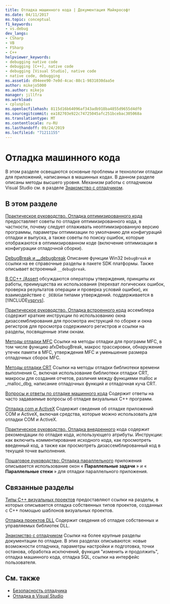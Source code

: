 ```yaml
---
title: Отладка машинного кода | Документация Майкрософт
ms.date: 04/11/2017
ms.topic: conceptual
f1_keywords:
- vs.debug
dev_langs:
- CSharp
- VB
- FSharp
- C++
helpviewer_keywords:
- debugging native code
- debugging [C++], native code
- debugging [Visual Studio], native code
- native code, debugging
ms.assetid: d94eee90-7e0d-4cac-88c1-9831030daa5e
author: mikejo5000
ms.author: mikejo
manager: jillfra
ms.workload:
- cplusplus
ms.openlocfilehash: 8115d16b64096af343adb918ba4855d9655d4df0
ms.sourcegitcommit: ea182703e922c74725045afc251bcebac305068a
ms.translationtype: MT
ms.contentlocale: ru-RU
ms.lasthandoff: 09/24/2019
ms.locfileid: "71211155"
---
```

# <a name="debugging-native-code"></a>Отладка машинного кода
В этом разделе освещаются основные проблемы и технологии отладки для приложений, написанных в машинных кодах. В данном разделе описаны методы высшего уровня. Механизм работы с отладчиком Visual Studio см. в разделе [Знакомство с отладчиком](../debugger/debugger-feature-tour.md).

## <a name="in-this-section"></a>В этом разделе
 [Практическое руководство. Отладка оптимизированного кода](../debugger/how-to-debug-optimized-code.md) предоставляет советы по отладке оптимизированного кода, в частности, почему следует отлаживать неоптимизированную версию программы, параметры оптимизации по умолчанию для конфигураций отладки и выпуска, а также советы по поиску ошибок, которые отображаются в оптимизированном коде (включение оптимизации в конфигурации отладочной сборки).

 [DebugBreak и __debugbreak](../debugger/debugbreak-and-debugbreak.md) Описание функции Win32 `DebugBreak` и ссылки на ее справочные разделы в пакете SDK платформы. Также описывает встроенный `__debugbreak`.

 [В CC++ /Assert](../debugger/c-cpp-assertions.md) обсуждаются операторы утверждения, принципы их работы, преимущества их использования (перехват логических ошибок, проверка результатов операции и проверка условий ошибки), их взаимодействие с `_DEBUG`и типами утверждений. поддерживается в [!INCLUDE[vsprvs](../code-quality/includes/vsprvs_md.md)].

 [Практическое руководство. Отладка встроенного кода](../debugger/how-to-debug-inline-assembly-code.md) ассемблера содержит краткие инструкции по использованию окна дизассемблирования для просмотра инструкций по сборке и окна регистров для просмотра содержимого регистров и ссылки на разделы, посвященные этим окнам.

 [Методы отладки MFC](../debugger/mfc-debugging-techniques.md) Ссылки на методы отладки для программ MFC, в том числе функцию afxDebugBreak, макрос трассировки, обнаружение утечек памяти в MFC, утверждения MFC и уменьшение размера отладочных сборок MFC.

 [Методы отладки CRT](../debugger/crt-debugging-techniques.md) Ссылки на методы отладки библиотеки времени выполнения C, включая использование библиотеки отладки CRT, макросы для создания отчетов, различия между функциями malloc и _malloc_dbg, написание отладочных функций и отладочная куча CRT.

 [Вопросы и ответы по отладке машинного кода](../debugger/debugging-native-code-faqs.md) Содержит ответы на часто задаваемые вопросы об отладке визуальных C++ программ.

 [Отладка com и ActiveX](../debugger/com-and-activex-debugging.md) Содержит сведения об отладке приложений COM и ActiveX, включая средства, которые можно использовать для отладки COM и ActiveX.

 [Практическое руководство. Отладка внедренного](../debugger/how-to-debug-injected-code.md) кода содержит рекомендации по отладке кода, использующего атрибуты. Инструкции: как включить комментирование исходного кода, как просмотреть введенный код, а также как просмотреть дизассемблированный код в текущей точке выполнения.

 [Пошаговое руководство: Отладка параллельного](../debugger/walkthrough-debugging-a-parallel-application.md) приложения описывается использование окон « **Параллельные задачи** » и « **Параллельные стеки** » для отладки параллельного приложения.

## <a name="related-sections"></a>Связанные разделы
 [Типы C++ визуальных проектов](../debugger/debugging-preparation-visual-cpp-project-types.md) предоставляют ссылки на разделы, в которых описывается отладка собственных типов проектов, созданных с C++ помощью шаблонов визуальных проектов.

 [Отладка проектов DLL](../debugger/debugging-dll-projects.md) Содержит сведения об отладке собственных и управляемых библиотек DLL.

 [Знакомство с отладчиком](../debugger/debugger-feature-tour.md) Ссылки на более крупные разделы документации по отладке. В этих разделах описываются: новые возможности отладчика, параметры настройки и подготовка, точки останова, обработка исключений, функция "изменить и продолжить", отладка машинного кода, отладка SQL, ссылки на интерфейс пользователя.

## <a name="see-also"></a>См. также

- [Безопасность отладчика](../debugger/debugger-security.md)
- [Отладка в Visual Studio](../debugger/index.yml)